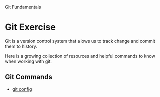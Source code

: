 Git Fundamentals
# Git Exercise

Git is a version control system that allows us to track change and commit them to history.

Here is a growing collection of resources and helpful commands to know when working with git.
## Git Commands
- [git config](./Commands/Config.md)
